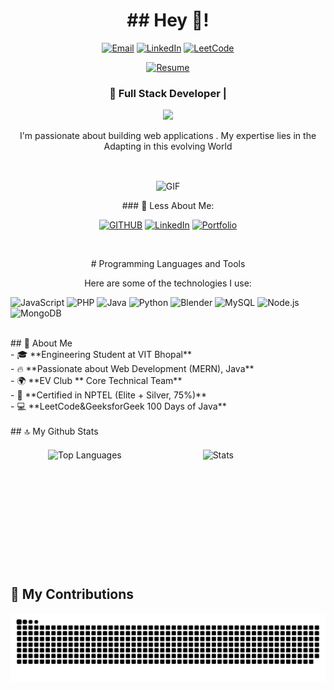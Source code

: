 <h1 align="center">## Hey 🦉!</h1>
<p align="center">
  <a href="mailto:harsh20create@gmail.com"><img src="https://img.shields.io/badge/Email-FFA500?style=for-the-badge&logo=gmail&logoColor=white" alt="Email" /></a>
  <a href="www.linkedin.com/in/harsh-shukla-127a03339"><img src="https://img.shields.io/badge/LinkedIn-FFFFFF?style=for-the-badge&logo=linkedin&logoColor=blue" alt="LinkedIn" /></a>
  <a href="https://leetcode.com/u/_harxsh/"><img src="https://img.shields.io/badge/LeetCode-06402B?style=for-the-badge&logo=leetcode&logoColor=white" alt="LeetCode" /></a>
</p>
<p align="center">
<a href="https://drive.google.com/file/d/1r5o1avn68QJQBvTxEDRxsrWS13EHSejq/view?usp=sharing"><img src="https://img.shields.io/badge/Resume-0000FF?style=for-the-badge&logo=resume&logoColor=white" alt="Resume" /></a>
</p>
<h3 align="center">🚀 Full Stack Developer |</h3>
<p align="center">
  <img src="https://readme-typing-svg.herokuapp.com?lines=Web+Developer;Innovation+Driven;Continuous+Learner&center=true&width=500&height=50">
</p>

<p align="center">I'm passionate about building  web applications . My expertise lies in the Adapting in this evolving World
</p>
<br/>


<p align="center"><img align="center" alt="GIF" src="https://i.gifer.com/J4o.gif" width="360px"/></p>
  
 
<p align="center">### 👀 Less About Me:</p>
<p align="center"><a href="https://github.com/harxsh52?tab=repositories"><img src="https://img.shields.io/badge/PROJECT-FFA500?style=for-the-badge&logo=github&logoColor=white" alt="GITHUB" /></a>
  <a href="www.linkedin.com/in/harsh-shukla-127a03339"><img src="https://img.shields.io/badge/LinkedIn-FFFFFF?style=for-the-badge&logo=linkedin&logoColor=blue" alt="LinkedIn" /></a>
  <a href="https://harxsh52.github.io/Portfolio/"><img src="https://img.shields.io/badge/PORTFOLIO-06402B?style=for-the-badge&logo=resume&logoColor=white" alt="Portfolio" /></a>
</p>
</p>

<br>


<p align="center"># Programming Languages and Tools</p>

<p align="center">Here are some of the technologies I use:</p>

![JavaScript](https://img.shields.io/badge/JavaScript-%23F7DF1E.svg?style=for-the-badge&logo=javascript&logoColor=black)
![PHP](https://img.shields.io/badge/PHP-%23777BB4.svg?style=for-the-badge&logo=php&logoColor=white)
![Java](https://img.shields.io/badge/Java-%23ED8B00.svg?style=for-the-badge&logo=java&logoColor=white)
![Python](https://img.shields.io/badge/Python-%233776AB.svg?style=for-the-badge&logo=python&logoColor=white)
![Blender](https://img.shields.io/badge/Blender-%23F5792A.svg?style=for-the-badge&logo=blender&logoColor=white)
![MySQL](https://img.shields.io/badge/MySQL-%234479A1.svg?style=for-the-badge&logo=mysql&logoColor=white)
![Node.js](https://img.shields.io/badge/Node.js-%23339933.svg?style=for-the-badge&logo=node.js&logoColor=white)
![MongoDB](https://img.shields.io/badge/MongoDB-%2347A248.svg?style=for-the-badge&logo=mongodb&logoColor=white)

<br>
 ## 🚀 About Me<br>
- 🎓 **Engineering Student at VIT Bhopal**<br>
- 🔥 **Passionate about Web Development (MERN), Java** <br>
- 🌍 **EV Club ** Core Technical Team**<br>
- 📜 **Certified in NPTEL (Elite + Silver, 75%)** <br>
- 💻 **LeetCode&GeeksforGeek 100 Days of Java**<br>
<br>
## 🔝 My Github Stats
<div style="display: flex; justify-content: center; align-items: center; gap: 40px;">
  <br>
  <img src="https://github-readme-stats.vercel.app/api/top-langs/?username=harxsh52&layout=compact&theme=radical" align="left" alt="Top Languages" style="width: 43%; max-width: 350px; height: auto; margin: 20px;" />
  <img src="https://awesome-github-stats.azurewebsites.net/user-stats/harxsh52?cardType=github&theme=radical&preferLogin=false" align="right" alt="Stats" style="width: 45%; max-width: 350px; height: auto;" />
</div>
<br>
<br>
<br>
<br>
<br>
<br>
<br>
<br>
<br>

## 🐍 My Contributions
![Snake animation](https://raw.githubusercontent.com/27Shri03/27Shri03/output/snake.svg)


